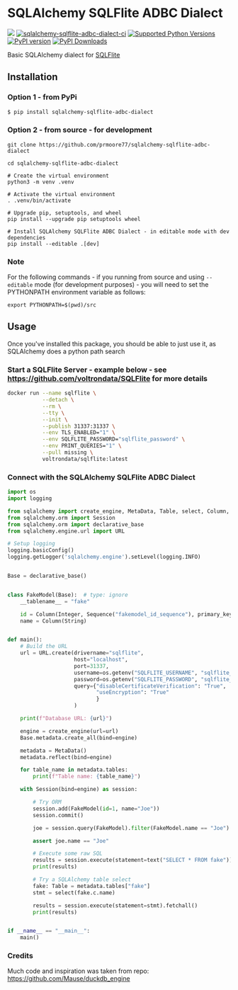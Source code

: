 # SQLAlchemy SQLFlite ADBC Dialect 

[<img src="https://img.shields.io/badge/GitHub-prmoore77%2Fsqlalchemy--sqlflite--adbc--dialect-blue.svg?logo=Github">](https://github.com/prmoore77/sqlalchemy-sqlflite-adbc-dialect)
[![sqlalchemy-sqlflite-adbc-dialect-ci](https://github.com/prmoore77/sqlalchemy-sqlflite-adbc-dialect/actions/workflows/ci.yml/badge.svg)](https://github.com/prmoore77/sqlalchemy-sqlflite-adbc-dialect/actions/workflows/ci.yml)
[![Supported Python Versions](https://img.shields.io/pypi/pyversions/sqlalchemy--sqlflite--adbc--dialect)](https://pypi.org/project/sqlalchemy-sqlflite-adbc-dialect/)
[![PyPI version](https://badge.fury.io/py/sqlalchemy-sqlflite-adbc-dialect.svg)](https://badge.fury.io/py/sqlalchemy-sqlflite-adbc-dialect)
[![PyPI Downloads](https://img.shields.io/pypi/dm/sqlalchemy--sqlflite--adbc--dialect.svg)](https://pypi.org/project/sqlalchemy-sqlflite-adbc-dialect/)

Basic SQLAlchemy dialect for [SQLFlite](https://github.com/voltrondata/SQLFlite)

## Installation

### Option 1 - from PyPi
```sh
$ pip install sqlalchemy-sqlflite-adbc-dialect
```

### Option 2 - from source - for development
```shell
git clone https://github.com/prmoore77/sqlalchemy-sqlflite-adbc-dialect

cd sqlalchemy-sqlflite-adbc-dialect

# Create the virtual environment
python3 -m venv .venv

# Activate the virtual environment
. .venv/bin/activate

# Upgrade pip, setuptools, and wheel
pip install --upgrade pip setuptools wheel

# Install SQLAlchemy SQLFlite ADBC Dialect - in editable mode with dev dependencies
pip install --editable .[dev]
```

### Note
For the following commands - if you running from source and using `--editable` mode (for development purposes) - you will need to set the PYTHONPATH environment variable as follows:
```shell
export PYTHONPATH=$(pwd)/src
```

## Usage

Once you've installed this package, you should be able to just use it, as SQLAlchemy does a python path search

### Start a SQLFlite Server - example below - see https://github.com/voltrondata/SQLFlite for more details
```bash
docker run --name sqlflite \
           --detach \
           --rm \
           --tty \
           --init \
           --publish 31337:31337 \
           --env TLS_ENABLED="1" \
           --env SQLFLITE_PASSWORD="sqlflite_password" \
           --env PRINT_QUERIES="1" \
           --pull missing \
           voltrondata/sqlflite:latest
```

### Connect with the SQLAlchemy SQLFlite ADBC Dialect
```python
import os
import logging

from sqlalchemy import create_engine, MetaData, Table, select, Column, text, Integer, String, Sequence
from sqlalchemy.orm import Session
from sqlalchemy.orm import declarative_base
from sqlalchemy.engine.url import URL

# Setup logging
logging.basicConfig()
logging.getLogger('sqlalchemy.engine').setLevel(logging.INFO)


Base = declarative_base()


class FakeModel(Base):  # type: ignore
    __tablename__ = "fake"

    id = Column(Integer, Sequence("fakemodel_id_sequence"), primary_key=True)
    name = Column(String)


def main():
    # Build the URL
    url = URL.create(drivername="sqlflite",
                     host="localhost",
                     port=31337,
                     username=os.getenv("SQLFLITE_USERNAME", "sqlflite_username"),
                     password=os.getenv("SQLFLITE_PASSWORD", "sqlflite_password"),
                     query={"disableCertificateVerification": "True",
                            "useEncryption": "True"
                            }
                     )

    print(f"Database URL: {url}")

    engine = create_engine(url=url)
    Base.metadata.create_all(bind=engine)

    metadata = MetaData()
    metadata.reflect(bind=engine)

    for table_name in metadata.tables:
        print(f"Table name: {table_name}")

    with Session(bind=engine) as session:

        # Try ORM
        session.add(FakeModel(id=1, name="Joe"))
        session.commit()

        joe = session.query(FakeModel).filter(FakeModel.name == "Joe").first()

        assert joe.name == "Joe"

        # Execute some raw SQL
        results = session.execute(statement=text("SELECT * FROM fake")).fetchall()
        print(results)

        # Try a SQLAlchemy table select
        fake: Table = metadata.tables["fake"]
        stmt = select(fake.c.name)

        results = session.execute(statement=stmt).fetchall()
        print(results)


if __name__ == "__main__":
    main()
```

### Credits
Much code and inspiration was taken from repo: https://github.com/Mause/duckdb_engine

